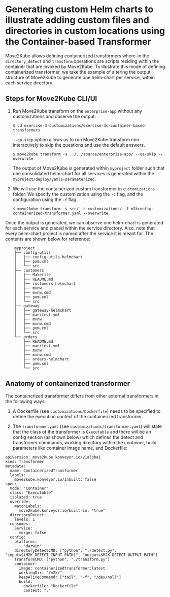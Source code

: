 # Generating custom Helm charts to illustrate adding custom files and directories in custom locations using the Container-based Transformer

Move2Kube allows defining containerized transformers where-in the `directory_detect` and `transform` operations are scripts residing within the container that are invoked by Move2Kube. To illustrate this mode of defining containerized transformer, we take the example of altering the output structure of Move2Kube to generate one helm-chart per service, within each service directory. 

## Steps for Move2Kube CLI/UI

1. Run Move2Kube transform on the `enterprise-app` without any customizations and observe the output:

    ```console
    $ cd exercise-3-customizations/exercise-3c-container-based-transformers
    ```

    `--qa-skip` option allows us to run Move2Kube transform non-interactively to skip the questions and use the default answers.

    ```console
    $ move2kube transform -s ../../source/enterprise-app/ --qa-skip --overwrite
    ```
    The output of Move2Kube is generated within `myproject` folder such that one consolidated helm-chart for all services is generated within the `myproject/deploy/yamls-parameterized`.

1. We will use the containerized custom transformer in `customizations` folder. We specify the customization using the `-c` flag, and the configuration using the `-f` flag.
    ```console
    $ move2kube transform -s src/ -c customizations/ -f m2kconfig-containerized-transformer.yaml --overwrite
    ``` 

Once the output is generated, we can observe one helm-chart is generated for each service and placed within the service directory. Also, note that every helm-chart project is named after the service it is meant for. The contents are shown below for reference:
```
    myproject
    ├── config-utils
    │   ├── config-utils-helmchart
    │   ├── pom.xml
    │   └── src
    ├── customers
    │   ├── Makefile
    │   ├── README.md
    │   ├── customers-helmchart
    │   ├── mvnw
    │   ├── mvnw.cmd
    │   ├── pom.xml
    │   └── src
    ├── gateway
    │   ├── gateway-helmchart
    │   ├── manifest.yml
    │   ├── mvnw
    │   ├── mvnw.cmd
    │   ├── pom.xml
    │   └── src
    └── orders
        ├── README.md
        ├── manifest.yml
        ├── mvnw
        ├── mvnw.cmd
        ├── orders-helmchart
        ├── pom.xml
        └── src
```

## Anatomy of containerized transformer
The containerized transformer differs from other external transformers in the following ways:
1. A Dockerfile (see `customizations/Dockerfile`) needs to be specified to define the execution context of the containerized transformer.

1. The `transformer.yaml` (see `customizations/transformer.yaml`) will state that the class of the transformer is `Executable` and there will be an config section (as shown below) which defines the detect and transformer commands, working directory within the container, build parameters like container image name, and Dockerfile:

```
apiVersion: move2kube.konveyor.io/v1alpha1
kind: Transformer
metadata:
  name: ContainerizedTransformer
  labels: 
    move2kube.konveyor.io/inbuilt: false
spec:
  mode: "Container"
  class: "Executable"
  isolated: true
  override:
    matchLabels: 
      move2kube.konveyor.io/built-in: "true"
  directoryDetect:
    levels: 1
  consumes:
    Service:
      merge: false
  config:
    platforms: 
      - "darwin"
    directoryDetectCMD: ["python", "./detect.py", "input=$(M2K_DETECT_INPUT_PATH)", "output=$M2K_DETECT_OUTPUT_PATH"]
    transformCMD: ["python", "./transform.py"]
    container: 
      image: containerizedtransformer:latest
      workingDir: "/m2k/"
      keepAliveCommand: ["tail", "-f", "/dev/null"]
      build:
        dockerfile: "Dockerfile"
        context: "."
```
